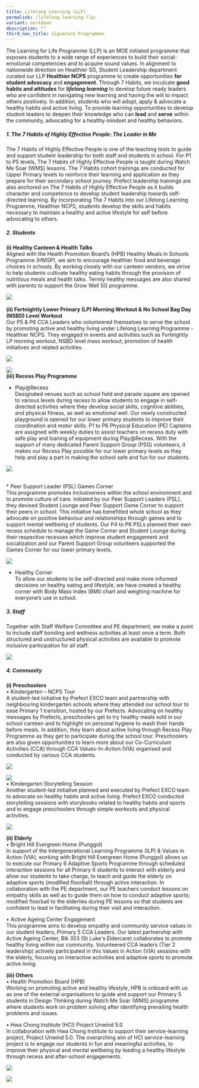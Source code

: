 ```yaml
---
title: Lifelong Learning (LLP)
permalink: /lifelong-learning-llp/
variant: markdown
description: ""
third_nav_title: Signature Programmes
---
```

The Learning for Life Programme (LLP) is an MOE initiated programme that exposes students to a wide range of experiences to build their social-emotional competencies and to acquire sound values. 
In alignment to nationwide direction on Healthier SG, Student Leadership department curated our LLP **Healthier NCPS** programme to create opportunities **for student advocacy** and **engagement**. Through 7 Habits, we inculcate **good habits and attitudes** for ***lifelong learning*** to develop future ready leaders who are confident in navigating new learning and having the will to impact others positively. In addition, students who will adopt, apply &amp; advocate a healthy habits and active living. To provide learning opportunities to develop student leaders to deepen their knowledge who can **lead** and **serve** within the community, advocating for a healthy mindset and healthy behaviors.

##### 1.	The 7 Habits of Highly Effective People: **The Leader in Me**<br>
The 7 Habits of Highly Effective People is one of the teaching tools to guide and support student leadership for both staff and students in school. For P1 to P5 levels, The 7 Habits of Highly Effective People is taught during Watch Me Soar (WMS) lessons. The 7 Habits cohort trainings are conducted for Upper Primary levels to reinforce their learning and application as they prepare for their secondary school journey. Prefect leadership trainings are also anchored on The 7 Habits of Highly Effective People as it builds character and competence to develop student leadership towards self-directed learning. By incorporating The 7 Habits into our Lifelong Learning Programme, Healthier NCPS, students develop the skills and habits necessary to maintain a healthy and active lifestyle for self before advocating to others. 
 <br>

##### 2.	Students<br>
**(i)	Healthy Canteen &amp; Health Talks**<br>
Aligned with the Health Promotion Board’s (HPB) Healthy Meals in Schools Programme (HMSP), we aim to encourage healthier food and beverage choices in schools. By working closely with our canteen vendors, we strive to help students cultivate healthy eating habits through the provision of nutritious meals and health talks. Termly healthy messages are also shared with parents to support the Grow Well SG programme.<br>

![](/images/Signature%20Programmes/llp04.jpg)
<br><br>
**(ii) Fortnightly Lower Primary (LP) Morning Workout &amp; No School Bag Day (NSBD) Level Workout**<br>
Our P5 &amp; P6 CCA Leaders who volunteered themselves to serve the school by promoting active and healthy living under Lifelong Learning Programme - Healthier NCPS. They engaged in events and activities such as Fortnightly LP morning workout, NSBD level mass workout, promotion of health initiatives and related activities.<br>

![](/images/Signature%20Programmes/llp09.jpg)

![](/images/Signature%20Programmes/llp10.jpg)
<br>
**(iii) Recess Play Programme**<br>
* Play@Recess<br>
Designated venues such as school field and parade square are opened to various levels during recess to allow students to engage in self-directed activities where they develop social skills, cognitive abilities, and physical fitness, as well as emotional well. Our newly constructed playground is opened for our lower primary students to improve their coordination and motor skills. P1 to P6 Physical Education (PE) Captains are assigned with weekly duties to assist teachers on recess duty with safe play and loaning of equipment during Play@Recess. With the support of many dedicated Parent Support Group (PSG) volunteers, it makes our Recess Play possible for our lower primary levels as they help and play a part in making the school safe and fun for our students.

![](/images/Signature%20Programmes/llp05.jpg)

<br>
* Peer Support Leader (PSL) Games Corner<br>
This programme promotes inclusiveness within the school environment and to promote culture of care. Initiated by our Peer Support Leaders (PSL), they devised Student Lounge and Peer Support Game Corner to support their peers in school. This initiative has benefitted whole school as they advocate on positive behaviour and relationships through games and to support mental wellbeing of students. Our P4 to P6 PSLs planned their own recess schedule to manage the Game Corner and Student Lounge during their respective recesses which improve student engagement and socialization and our Parent Support Group volunteers supported the Games Corner for our lower primary levels.

![](/images/Signature%20Programmes/llp02.jpg)
<br>
* Healthy Corner<br>
To allow our students to be self-directed and make more informed decisions on healthy eating and lifestyle, we have created a healthy corner with Body Mass Index (BMI) chart and weighing machine for everyone’s use in school.



##### 3.	Staff
Together with Staff Welfare Committee and PE department, we make a point to include staff bonding and wellness activities at least once a term. Both structured and unstructured physical activities are available to promote inclusive participation for all staff. 

![](/images/Signature%20Programmes/llp06.jpg)

##### 4.	Community
**(i)	Preschoolers**<br>
•	Kindergarten – NCPS Tour <br>
A student-led initiative by Prefect EXCO team and partnership with neighbouring kindergarten schools where they attended our school tour to ease Primary 1 transition, hosted by our Prefects. Advocating on healthy messages by Prefects, preschoolers get to try healthy meals sold in our school canteen and to highlight on personal hygiene to wash their hands before meals. In addition, they learn about active living through Recess Play Programme as they get to participate during the school tour. Preschoolers are also given opportunities to learn more about our Co-Curriculum Activities (CCA) through CCA Values-In-Action (VIA) organised and conducted by various CCA students.

![](/images/Signature%20Programmes/llp08.jpg)

![](/images/Signature%20Programmes/llp07__1_.jpg)
<br>
•	Kindergarten Storytelling Session<br>
Another student-led initiative planned and executed by Prefect EXCO team to advocate on healthy habits and active living. Prefect EXCO conducted storytelling sessions with storybooks related to healthy habits and sports and to engage preschoolers through simple workouts and physical activities.

![](/images/Signature%20Programmes/Ivp02.jpg)

**(ii)	Elderly**<br>
•	Bright Hill Evergreen Home (Punggol)<br>
In support of the Intergenerational Learning Programme (ILP) &amp; Values in Action (VIA), working with Bright Hill Evergreen Home (Punggol) allows us to execute our Primary 6 Adaptive Sports Programme through scheduled interaction sessions for all Primary 6 students to interact with elderly and allow our students to take charge, to teach and guide the elderly on adaptive sports (modified floorball) through active interaction. In collaboration with the PE department, our PE teachers conduct lessons on empathy skills as well as to guide them on how to conduct adaptive sports; modified floorball to the elderlies during PE lessons so that students are confident to lead in facilitating during their visit and interaction. 

•	Active Ageing Center Engagement<br>
This programme aims to develop empathy and community service values in our student leaders, Primary 5 CCA Leaders. Our latest partnership with Active Ageing Center, Blk 353 (St Luke's Eldercare) collaborates to promote healthy living within our community. Volunteered CCA leaders (Tier 2 leadership) actively participated in this Values in Action (VIA) sessions with the elderly, focusing on interactive activities and adaptive sports to promote active living.

**(iii)	Others**<br>
•	Health Promotion Board (HPB)<br>
Working on promoting active and healthy lifestyle, HPB is onboard with us as one of the external organisations to guide and support our Primary 5 students in Design Thinking during Watch Me Soar (WMS) programme where students work on problem solving after identifying prevailing health problems and issues.

•	Hwa Chong Institute (HCI) Project Unwind 5.0<br>
In collaboration with Hwa Chong Institute to support their service-learning project, Project Unwind 5.0. The overarching aim of HCI service-learning project is to engage our students in fun and meaningful activities, to improve their physical and mental wellbeing by leading a healthy lifestyle through recess and after-school engagements.

![](/images/Signature%20Programmes/Ivp03.jpg)

![](/images/Signature%20Programmes/llp01.jpg)